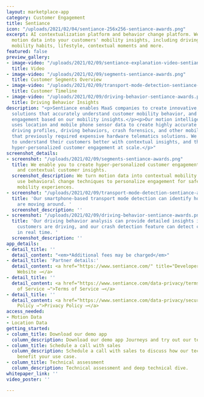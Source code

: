 ```yaml
---
layout: marketplace-app
category: Customer Engagement
title: Sentiance
icon: "/uploads/2021/02/04/sentiance-256x256-sentiance-awards.png"
excerpt: AI contextualization platform and behavior change platform. We turn smartphone
  motion data into your customers' mobility insights, including driving behavior,
  mobility habits, lifestyle, contextual moments and more.
featured: false
preview_gallery:
- image-video: "/uploads/2021/02/09/sentiance-explanation-video-sentiance-awards.mp4"
  title: Video
- image-video: "/uploads/2021/02/09/segments-sentiance-awards.png"
  title: Customer Segments Overview
- image-video: "/uploads/2021/02/09/transport-mode-detection-sentiance-awards.png"
  title: Customer Timeline
- image-video: "/uploads/2021/02/09/driving-behavior-sentiance-awards.png"
  title: Driving Behavior Insights
description: "<p>Sentiance enables MaaS companies to create innovative, human-centric
  solutions that accurately understand customer mobility behavior, and drive customer
  engagement based on our mobility insights.</p><p>Our motion intelligence platform
  uses location and mobile phone sensor data to create highly accurate mobility profiles,
  driving profiles, driving behaviors, crash forensics, and other mobility insights
  that previously required expensive hardware telematics solutions. We help MaaS providers
  to understand their customers better with contextual insights, and therefore drive
  hyper-personalized customer engagement at scale.</p>"
screenshot_details:
- screenshot: "/uploads/2021/02/09/segments-sentiance-awards.png"
  title: We enable you to create hyper-personalized customer engagement through privacy-aware
    and contextual customer insights.
  screenshot_description: We turn motion data into contextual mobility insights and
    use behavioral change techniques to personalize engagement for safer and sustainable
    mobility experiences.
- screenshot: "/uploads/2021/02/09/transport-mode-detection-sentiance-awards.png"
  title: 'Our smartphone-based transport mode detection can identify how your customers
    are moving around. '
  screenshot_description: ''
- screenshot: "/uploads/2021/02/09/driving-behavior-sentiance-awards.png"
  title: 'Our driving behavior analysis can provide detailed insights into how your
    customers are driving, and our crash detection feature can detect car crashes
    in real time. '
  screenshot_description: ''
app_details:
- detail_title: ''
  detail_content: "<em>*Additional fees may be charged</em>"
- detail_title: 'Partner details:'
  detail_content: <a href="https://www.sentiance.com/" title="Developer Website →">Developer
    Website →</a>
- detail_title: ''
  detail_content: <a href="https://www.sentiance.com/data-privacy/terms/" title="Terms
    of Service →">Terms of Service →</a>
- detail_title: ''
  detail_content: <a href="https://www.sentiance.com/data-privacy/security/" title="Privacy
    Policy →">Privacy Policy →</a>
access_needed:
- Motion Data
- Location Data
getting_started:
- column_title: Download our demo app
  column_description: Download our demo app Journeys and try out our technology yourself.
- column_title: Schedule a call with sales
  column_description: Schedule a call with sales to discuss how our technology can
    benefit your use case.
- column_title: Technical assessment
  column_description: Technical assessment and deep technical dive.
whitepaper_link: ''
video_poster: ''

---
```

